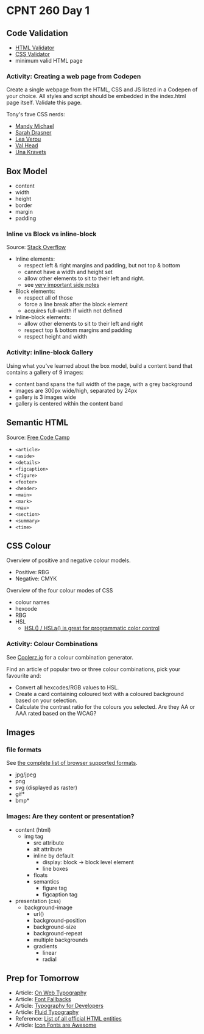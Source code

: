 # CPNT 260 Day 1
## Code Validation
- [HTML Validator](https://validator.w3.org/)
- [CSS Validator](https://jigsaw.w3.org/css-validator/)
- minimum valid HTML page

### Activity: Creating a web page from Codepen
Create a single webpage from the HTML, CSS and JS listed in a Codepen of your choice. All styles and script should be embedded in the index.html page itself. Validate this page.

Tony's fave CSS nerds:
- [Mandy Michael](https://codepen.io/mandymichael)
- [Sarah Drasner](https://codepen.io/sdras/)
- [Lea Verou](https://codepen.io/leaverou)
- [Val Head](https://codepen.io/valhead)
- [Una Kravets](https://codepen.io/una)

## Box Model
- content
- width
- height
- border
- margin
- padding

### Inline vs Block vs inline-block
Source: [Stack Overflow](https://stackoverflow.com/questions/9189810/css-display-inline-vs-inline-block)
- Inline elements:
  - respect left & right margins and padding, but not top & bottom
  - cannot have a width and height set
  - allow other elements to sit to their left and right.
  - see [very important side notes](https://hacks.mozilla.org/2015/03/understanding-inline-box-model/)
- Block elements:
  - respect all of those
  - force a line break after the block element
  - acquires full-width if width not defined
- Inline-block elements:
  - allow other elements to sit to their left and right
  - respect top & bottom margins and padding
  - respect height and width

### Activity: inline-block Gallery
Using what you've learned about the box model, build a content band that contains a gallery of 9 images:
- content band spans the full width of the page, with a grey background
- images are 300px wide/high, separated by 24px
- gallery is 3 images wide
- gallery is centered within the content band

## Semantic HTML
Source: [Free Code Camp](https://guide.freecodecamp.org/html/html5-semantic-elements/)
- `<article>`
- `<aside>`
- `<details>`
- `<figcaption>` 
- `<figure>`
- `<footer>`
- `<header>`
- `<main>`
- `<mark>`
- `<nav>`
- `<section>`
- `<summary>`
- `<time>`

## CSS Colour
Overview of positive and negative colour models.
- Positive: RBG
- Negative: CMYK

Overview of the four colour modes of CSS
- colour names
- hexcode
- RBG
- HSL
  - [HSL() / HSLa() is great for programmatic color control](https://css-tricks.com/hsl-hsla-is-great-for-programmatic-color-control/)

### Activity: Colour Combinations
See [Coolerz.io](https://coolors.co/) for a colour combination generator.

Find an article of popular two or three colour combinations, pick your favourite and:
- Convert all hexcodes/RGB values to HSL.
- Create a card containing coloured text with a coloured background based on your selection.
- Calculate the contrast ratio for the colours you selected. Are they AA or AAA rated based on the WCAG?

## Images
### file formats 
See [the complete list of browser supported formats](https://en.wikipedia.org/wiki/Comparison_of_web_browsers#Image_format_support).
- jpg/jpeg
- png
- svg (displayed as raster)
- gif*
- bmp*

### Images: Are they content or presentation?
- content (html)
  - img tag
    - src attribute
    - alt attribute
    - inline by default
      - display: block -> block level element
      - line boxes
    - floats
    - semantics
      - figure tag
      - figcaption tag
- presentation (css)
  - background-image
    - url()
    - background-position
    - background-size
    - background-repeat
    - multiple backgrounds
    - gradients
      - linear
      - radial

## Prep for Tomorrow
- Article: [On Web Typography](https://alistapart.com/article/on-web-typography/)
- Article: [Font Fallbacks](https://css-tricks.com/css-basics-fallback-font-stacks-robust-web-typography/)
- Article: [Typography for Developers](https://css-tricks.com/typography-for-developers/)
- Article: [Fluid Typography](https://css-tricks.com/snippets/css/fluid-typography/)
- Reference: [List of all official HTML entities](https://html.spec.whatwg.org/multipage/named-characters.html#named-character-references)
- Article: [Icon Fonts are Awesome](https://css-tricks.com/examples/IconFont/)